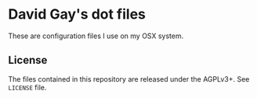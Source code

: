 # David Gay's dot files

These are configuration files I use on my OSX system.

License
-------

The files contained in this repository are released under the AGPLv3+. See ``LICENSE`` file.
